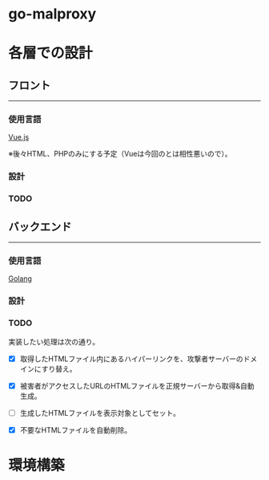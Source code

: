 # go-malproxy

# 各層での設計
## フロント
---
### 使用言語
[Vue.js](https://jp.vuejs.org/index.html)

※後々HTML、PHPのみにする予定（Vueは今回のとは相性悪いので）。

### 設計

### TODO

## バックエンド
---
### 使用言語
[Golang](https://go.dev/)

### 設計

### TODO
実装したい処理は次の通り。
- [x] 取得したHTMLファイル内にあるハイパーリンクを、攻撃者サーバーのドメインにすり替え。
- [x] 被害者がアクセスしたURLのHTMLファイルを正規サーバーから取得&自動生成。
- [ ] 生成したHTMLファイルを表示対象としてセット。
- [x] 不要なHTMLファイルを自動削除。


# 環境構築

